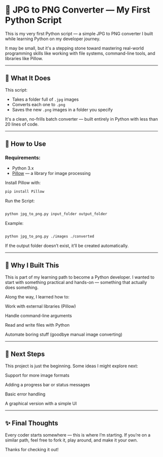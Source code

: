 # 📸 JPG to PNG Converter — My First Python Script

This is my very first Python script — a simple JPG to PNG converter I built while learning Python on my developer journey.

It may be small, but it's a stepping stone toward mastering real-world programming skills like working with file systems, command-line tools, and libraries like Pillow.

---

## 🧠 What It Does

This script:
- Takes a folder full of `.jpg` images
- Converts each one to `.png`
- Saves the new `.png` images in a folder you specify

It's a clean, no-frills batch converter — built entirely in Python with less than 20 lines of code.

---

## 🔧 How to Use

### Requirements:
- Python 3.x
- [Pillow](https://pillow.readthedocs.io/) — a library for image processing

Install Pillow with:

```bash
pip install Pillow

````
Run the Script:

```bash

python jpg_to_png.py input_folder output_folder

```
Example:

````bash

python jpg_to_png.py ./images ./converted

````
If the output folder doesn’t exist, it’ll be created automatically.

---

## 🧩 Why I Built This

This is part of my learning path to become a Python developer. I wanted to start with something practical and hands-on — something that actually does something.

Along the way, I learned how to:

Work with external libraries (Pillow)

Handle command-line arguments

Read and write files with Python

Automate boring stuff (goodbye manual image converting)

---

## 🚀 Next Steps

This project is just the beginning. Some ideas I might explore next:

Support for more image formats

Adding a progress bar or status messages

Basic error handling

A graphical version with a simple UI

---

## ✨ Final Thoughts

Every coder starts somewhere — this is where I’m starting.
If you’re on a similar path, feel free to fork it, play around, and make it your own.

Thanks for checking it out!
